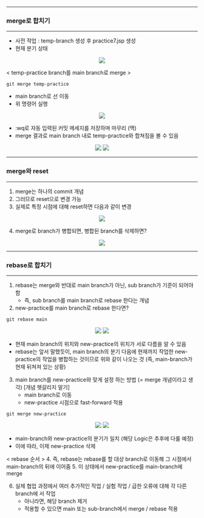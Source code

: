 -----
### merge로 합치기
-----
* 사전 작업 : temp-branch 생성 후 practice7.jsp 생성
* 현재 분기 상태
<div align="center">
<img src="https://github.com/sooyounghan/Web/assets/34672301/317f2f3c-edac-4e51-a9a1-43018650ae73">
</div>

< temp-practice branch를 main branch로 merge >
```
git merge temp-practice
```
   - main branch로 선 이동
   - 위 명령어 실행
<div align="center">
<img src="https://github.com/sooyounghan/Web/assets/34672301/94a346db-8a51-4221-9c03-33f42a828920">
</div>

   - :wq로 자동 입력된 커밋 메세지를 저장하며 마무리 (맥)
   - merge 결과로 main branch 내로 temp-practice와 합쳐짐을 볼 수 있음
<div align="center">
<img src="https://github.com/sooyounghan/Web/assets/34672301/f0fd4311-b734-497a-91dd-b83c07aad924">
<img src="https://github.com/sooyounghan/Web/assets/34672301/18d48f1c-cde5-453e-a4a6-f63a2ee7c371">
</div>

-----
### merge와 reset
-----
1. merge는 하나의 commit 개념
2. 그러므로 reset으로 변경 가능
3. 실제로 특정 시점에 대해 reset하면 다음과 같이 변경
<div align="center">
<img src="https://github.com/sooyounghan/Web/assets/34672301/cbeee31a-87ad-4bae-9bf8-84cf98ae3227">
</div>

4. merge로 branch가 병합되면, 병합된 branch를 삭제하면?
<div align="center">
<img src="https://github.com/sooyounghan/Web/assets/34672301/668c238c-7d67-4600-8195-440eff0a4216">
</div>

-----
### rebase로 합치기
-----
1. rebase는 merge와 반대로 main branch가 아닌, sub branch가 기준이 되어야 함
   - 즉, sub branch를 main branch로 rebase 한다는 개념
2. new-practice를 main branch로 rebase 한다면?
```
git rebase main
````

<div align="center">
<img src="https://github.com/sooyounghan/Web/assets/34672301/35984c71-b727-408a-bc9c-dceedf03db5d">
<img src="https://github.com/sooyounghan/Web/assets/34672301/12fdae45-8450-40b7-a8f5-08f8bfbc17dc">
</div>

   - 현재 main branch의 위치와 new-practice의 위치가 서로 다름을 알 수 있음
   - rebase는 앞서 말했듯이, main branch의 분기 다음에 현재까지 작업한 new-practice의 작업을 병합하는 것이므로 위와 같이 나오는 것 (즉, main-branch가 현재 뒤쳐져 있는 상황)

3. main branch를 new-practice와 맞게 설정 하는 방법 (= merge 개념이라고 생각) [개념 헷갈리지 말기]
   - main branch로 이동
   - new-practice 시점으로 fast-forward 적용
```
git merge new-practice
```

<div align="center">
<img src="https://github.com/sooyounghan/Web/assets/34672301/652f2438-0179-475f-ae0d-e3eea20fe7e6">
<img src="https://github.com/sooyounghan/Web/assets/34672301/7dcfb8bc-4f48-44f8-9afa-20e8e79ee013">
</div>

   - main-branch와 new-practice의 분기가 일치 (해당 Logic은 추후에 다룰 예정)
   - 이에 따라, 이제 new-practice 삭제

< rebase 순서 >
4. 즉, rebase는 rebase를 할 대상 branch로 이동해 그 시점에서 main-branch의 뒤에 이어줌
5. 이 상태에서 new-practice를 main-branch에 merge

6. 실제 협업 과정에서 여러 추가적인 작업 / 실험 작업 / 급한 오류에 대해 각 다른 branch에 서 작업
   - 아니라면, 해당 branch 제거
   - 적용할 수 있으면 main 또는 sub-branch에서 merge / rebase 적용
